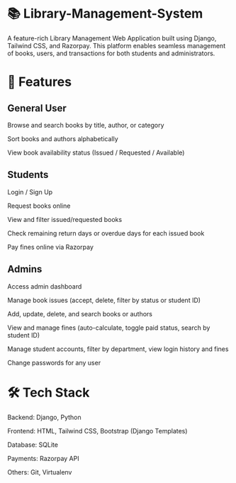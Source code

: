 # 📚 Library-Management-System
A feature-rich Library Management Web Application built using Django, Tailwind CSS, and Razorpay. This platform enables seamless management of books, users, and transactions for both students and administrators.

# 🚀 Features
## General User
Browse and search books by title, author, or category

Sort books and authors alphabetically

View book availability status (Issued / Requested / Available)

## Students
Login / Sign Up

Request books online

View and filter issued/requested books

Check remaining return days or overdue days for each issued book

Pay fines online via Razorpay

## Admins
Access admin dashboard

Manage book issues (accept, delete, filter by status or student ID)

Add, update, delete, and search books or authors

View and manage fines (auto-calculate, toggle paid status, search by student ID)

Manage student accounts, filter by department, view login history and fines

Change passwords for any user

# 🛠️ Tech Stack
Backend: Django, Python

Frontend: HTML, Tailwind CSS, Bootstrap (Django Templates)

Database: SQLite

Payments: Razorpay API

Others: Git, Virtualenv
